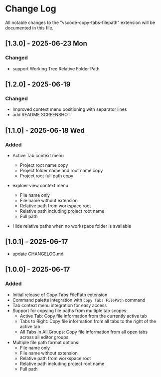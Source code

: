 # Change Log

All notable changes to the "vscode-copy-tabs-filepath" extension will be documented in this file.

## [1.3.0] - 2025-06-23 Mon

### Changed
- support Working Tree Relative Folder Path

## [1.2.0] - 2025-06-19

### Changed
- Improved context menu positioning with separator lines
- add README SCREENSHOT

## [1.1.0] - 2025-06-18 Wed

### Added
- Active Tab context menu
  - Project root name copy
  - Project folder name and root name copy
  - Project root full path copy

- exploer view context menu
  - File name only
  - File name without extension
  - Relative path from workspace root
  - Relative path including project root name
  - Full path

- Hide relative paths when no workspace folder is available

## [1.0.1] - 2025-06-17

- update CHANGELOG.md

## [1.0.0] - 2025-06-17

### Added
- Initial release of Copy Tabs FilePath extension
- Command palette integration with `Copy Tabs FilePath` command
- Tab context menu integration for easy access
- Support for copying file paths from multiple tab scopes:
  - Active Tab: Copy file information from the currently active tab
  - Tabs to Right: Copy file information from all tabs to the right of the active tab
  - All Tabs in All Groups: Copy file information from all open tabs across all editor groups
- Multiple file path format options:
  - File name only
  - File name without extension
  - Relative path from workspace root
  - Relative path including project root name
  - Full path
